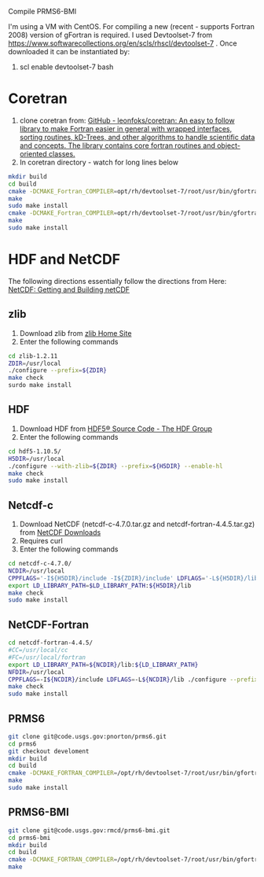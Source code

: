 Compile PRMS6-BMI

I'm using a VM with CentOS.  For compiling a new (recent - supports Fortran 2008) version of gFortran is required.  I used Devtoolset-7 from https://www.softwarecollections.org/en/scls/rhscl/devtoolset-7 . Once downloaded it can be instantiated by:
1) scl enable devtoolset-7 bash
 # Coretran
1) clone coretran from: [GitHub - leonfoks/coretran: An easy to follow library to make Fortran easier in general with wrapped interfaces, sorting routines, kD-Trees, and other algorithms to handle scientific data and concepts. The library contains core fortran routines and object-oriented classes.](https://github.com/leonfoks/coretran)
2) In coretran directory - watch for long lines below
``` bash
mkdir build
cd build
cmake -DCMAKE_Fortran_COMPILER=opt/rh/devtoolset-7/root/usr/bin/gfortran -DCMAKE_BUILD_TYPE=DEBUG -DCMAKE_INSTALL_PREFIX="/usr/local/coretran/debug" -DBUILD_SHARED_LIBS=ON ../src
make
sudo make install
cmake -DCMAKE_Fortran_COMPILER=opt/rh/devtoolset-7/root/usr/bin/gfortran -DCMAKE_BUILD_TYPE=RELEASE -DCMAKE_INSTALL_PREFIX="/usr/local/coretran/release" -DBUILD_SHARED_LIBS=ON ../src
make
sudo make install
```
 # HDF and NetCDF
The following directions essentially follow the directions from Here: [NetCDF: Getting and Building netCDF](https://www.unidata.ucar.edu/software/netcdf/docs/getting_and_building_netcdf.html)

 ## zlib
1) Download zlib from [zlib Home Site](http://www.zlib.net/)
2) Enter the following commands
``` bash 
cd zlib-1.2.11
ZDIR=/usr/local
./configure --prefix=${ZDIR}
make check
surdo make install
```

 ## HDF
1) Download HDF from [HDF5® Source Code - The HDF Group](https://www.hdfgroup.org/downloads/hdf5/source-code/)
2) Enter the following commands
``` bash
cd hdf5-1.10.5/
H5DIR=/usr/local
./configure --with-zlib=${ZDIR} --prefix=${H5DIR} --enable-hl
make check
sudo make install
```
 ## Netcdf-c
1) Download NetCDF (netcdf-c-4.7.0.tar.gz and netcdf-fortran-4.4.5.tar.gz) from [NetCDF Downloads](https://www.unidata.ucar.edu/downloads/netcdf/index.jsp)
2) Requires curl
3) Enter the following commands 
``` bash
cd netcdf-c-4.7.0/
NCDIR=/usr/local
CPPFLAGS='-I${H5DIR}/include -I${ZDIR}/include' LDFLAGS='-L${H5DIR}/lib -L${ZDIR}/lib' ./configure --prefix=${NCDIR}
export LD_LIBRARY_PATH=$LD_LIBRARY_PATH:${H5DIR}/lib
make check
sudo make install
```

 ## NetCDF-Fortran
``` bash
cd netcdf-fortran-4.4.5/
#CC=/usr/local/cc
#FC=/usr/local/fortran
export LD_LIBRARY_PATH=${NCDIR}/lib:${LD_LIBRARY_PATH}
NFDIR=/usr/local
CPPFLAGS=-I${NCDIR}/include LDFLAGS=-L${NCDIR}/lib ./configure --prefix=${NFDIR}
make check
sudo make install
```

 ## PRMS6
``` bash
git clone git@code.usgs.gov:pnorton/prms6.git
cd prms6
git checkout develoment
mkdir build
cd build
cmake -DCMAKE_FORTRAN_COMPILER=/opt/rh/devtoolset-7/root/usr/bin/gfortran -CDMAKE_BUILD_TYPE=DEBUG -DCMAKE_INTSALL_PREFIX=/usr/local -DBUILD_SHARED_LIBS=ON -DCMAKE_PREFIX_PATH=/usr/local/lib/cmake ../src
make
sudo make install
```
 ## PRMS6-BMI
``` bash
git clone git@code.usgs.gov:rmcd/prms6-bmi.git
cd prms6-bmi
mkdir build
cd build
cmake -DCMAKE_FORTRAN_COMPILER=/opt/rh/devtoolset-7/root/usr/bin/gfortran  -DCMAKE_BUILD_TYPE=DEBUG -DCMAKE_INSTALL_PREFIX=/usr/local -DCMAKE_PREFIX_PATH=/usr/local/lib/cmake -DBUILD_SHARED_LIBS=ON ../src
make
```
